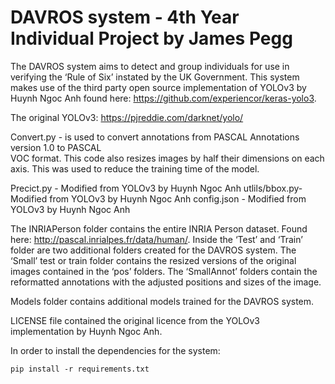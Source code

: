 # DAVROS system - 4th Year Individual Project by James Pegg

The DAVROS system aims to detect and group individuals for use in verifying the ‘Rule of Six’ instated by the UK Government. This system makes use of the third party open source implementation of YOLOv3 by Huynh Ngoc Anh found here: https://github.com/experiencor/keras-yolo3.

The original YOLOv3: https://pjreddie.com/darknet/yolo/

Convert.py - is used to convert annotations from PASCAL Annotations version 1.0 to PASCAL  
VOC format. This code also resizes images by half their dimensions on each axis. This was used to reduce the training time of the model.

Precict.py - Modified from YOLOv3 by Huynh Ngoc Anh 
utlils/bbox.py-  Modified from YOLOv3 by Huynh Ngoc Anh 
config.json -  Modified from YOLOv3 by Huynh Ngoc Anh 

The INRIAPerson folder contains the entire INRIA Person dataset. Found here: http://pascal.inrialpes.fr/data/human/. Inside the ‘Test’ and ‘Train’ folder are two additional folders created for the DAVROS system. The ‘Small’  test or train folder contains the resized versions of the original images contained in the ‘pos’ folders. The ‘SmallAnnot’ folders contain the reformatted annotations with the adjusted positions and sizes of the image.

Models  folder contains additional models trained for the DAVROS system.  

LICENSE file contained the original licence from the YOLOv3 implementation by Huynh Ngoc Anh. 

In order to install the dependencies for the system:
```
pip install -r requirements.txt
```



